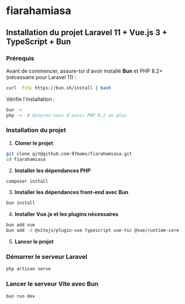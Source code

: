 # fiarahamiasa

## Installation du projet Laravel 11 + Vue.js 3 + TypeScript + Bun

### Prérequis

Avant de commencer, assure-toi d'avoir installé **Bun** et PHP 8.2+ (nécessaire pour Laravel 11) :
```sh
curl -fsSL https://bun.sh/install | bash
```

Vérifie l'installation :
```sh
bun -v
php -v  # Assurez-vous d'avoir PHP 8.2 ou plus
```

### Installation du projet

1. **Cloner le projet**
```sh
git clone git@github.com:97mams/fiarahamiasa.git
cd fiarahamiasa
```

2. **Installer les dépendances PHP**
```sh
composer install
```

3. **Installer les dépendances front-end avec Bun**
```sh
bun install
```

4. **Installer Vue.js et les plugins nécessaires**
```sh
bun add vue
bun add -d @vitejs/plugin-vue typescript vue-tsc @vue/runtime-core
```

5. **Lancer le projet**

### Démarrer le serveur Laravel
```sh
php artisan serve
```

### Lancer le serveur Vite avec Bun
```sh
bun run dev
```
